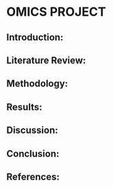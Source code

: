 # OMICS PROJECT

## Introduction:

## Literature Review:

## Methodology:

## Results:

## Discussion: 

## Conclusion: 

## References:
 
